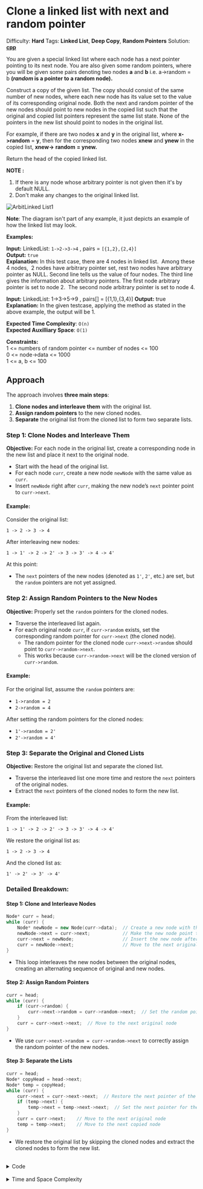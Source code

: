 # Clone a linked list with next and random pointer

Difficulty: **Hard**
Tags: **Linked List**, **Deep Copy**, **Random Pointers**
Solution: **[cpp](cloneALinkedList.cpp)**

You are given a special linked list where each node has a next pointer pointing to its next node. You are also given some random pointers, where you will be given some pairs denoting two nodes **a** and **b** i.e. a->random = b **(*random* is a pointer to a random node).**

Construct a copy of the given list. The copy should consist of the same number of new nodes, where each new node has its value set to the value of its corresponding original node. Both the next and random pointer of the new nodes should point to new nodes in the copied list such that the original and copied list pointers represent the same list state. None of the pointers in the new list should point to nodes in the original list.

For example, if there are two nodes **x** and **y** in the original list, where **x->random** = **y**, then for the corresponding two nodes **xnew** and **ynew** in the copied list, **xnew->** **random** **= ynew.**

Return the head of the copied linked list.

**NOTE :**   
1. If there is any node whose arbitrary pointer is not given then it's by default NULL.   
2. Don't make any changes to the original linked list.

![ArbitLinked List1](https://contribute.geeksforgeeks.org/wp-content/uploads/clone.jpg "ArbitLinked List1")

**Note**: The diagram isn't part of any example, it just depicts an example of how the linked list may look.

**Examples:**

**Input:** LinkedList: `1->2->3->4` , pairs = `[{1,2},{2,4}]` <br>
**Output:** `true` <br>
**Explanation:** In this test case, there are 4 nodes in linked list.  Among these 4 nodes,  2 nodes have arbitrary pointer set, rest two nodes have arbitrary pointer as NULL. Second line tells us the value of four nodes. The third line gives the information about arbitrary pointers. The first node arbitrary pointer is set to node 2.  The second node arbitrary pointer is set to node 4.

**Input:** LinkedList: 1->3->5->9 , pairs[] = [{1,1},{3,4}]
**Output:** true
**Explanation:** In the given testcase, applying the method as stated in the above example, the output will be 1.

**Expected Time Complexity**: `O(n)` <br>
**Expected Auxilliary Space**: `O(1)` <br>

**Constraints:**  
1 <= numbers of random pointer <= number of nodes <= 100  
0 <= node->data <= 1000  
1 <= a, b <= 100


## Approach

The approach involves **three main steps**:
1. **Clone nodes and interleave them** with the original list.
2. **Assign random pointers** to the new cloned nodes.
3. **Separate** the original list from the cloned list to form two separate lists.

### Step 1: Clone Nodes and Interleave Them

**Objective:** For each node in the original list, create a corresponding node in the new list and place it next to the original node.

- Start with the head of the original list.
- For each node `curr`, create a new node `newNode` with the same value as `curr`.
- Insert `newNode` right after `curr`, making the new node’s `next` pointer point to `curr->next`.

#### Example:
Consider the original list:
```
1 -> 2 -> 3 -> 4
```
After interleaving new nodes:
```
1 -> 1' -> 2 -> 2' -> 3 -> 3' -> 4 -> 4'
```

At this point:
- The `next` pointers of the new nodes (denoted as `1'`, `2'`, etc.) are set, but the `random` pointers are not yet assigned.

### Step 2: Assign Random Pointers to the New Nodes

**Objective:** Properly set the `random` pointers for the cloned nodes.

- Traverse the interleaved list again.
- For each original node `curr`, if `curr->random` exists, set the corresponding random pointer for `curr->next` (the cloned node).
  - The random pointer for the cloned node `curr->next->random` should point to `curr->random->next`.
  - This works because `curr->random->next` will be the cloned version of `curr->random`.

#### Example:
For the original list, assume the `random` pointers are:
- `1->random = 2`
- `2->random = 4`

After setting the random pointers for the cloned nodes:
- `1'->random = 2'`
- `2'->random = 4'`

### Step 3: Separate the Original and Cloned Lists

**Objective:** Restore the original list and separate the cloned list.

- Traverse the interleaved list one more time and restore the `next` pointers of the original nodes.
- Extract the `next` pointers of the cloned nodes to form the new list.

#### Example:
From the interleaved list:
```
1 -> 1' -> 2 -> 2' -> 3 -> 3' -> 4 -> 4'
```
We restore the original list as:
```
1 -> 2 -> 3 -> 4
```
And the cloned list as:
```
1' -> 2' -> 3' -> 4'
```


### Detailed Breakdown:

#### Step 1: Clone and Interleave Nodes
```cpp
Node* curr = head;
while (curr) {
    Node* newNode = new Node(curr->data);  // Create a new node with the same value
    newNode->next = curr->next;            // Make the new node point to the next node
    curr->next = newNode;                  // Insert the new node after the original node
    curr = newNode->next;                  // Move to the next original node
}
```

- This loop interleaves the new nodes between the original nodes, creating an alternating sequence of original and new nodes.

#### Step 2: Assign Random Pointers
```cpp
curr = head;
while (curr) {
    if (curr->random) {
        curr->next->random = curr->random->next;  // Set the random pointer for the new node
    }
    curr = curr->next->next;  // Move to the next original node
}
```

- We use `curr->next->random = curr->random->next` to correctly assign the random pointer of the new nodes.

#### Step 3: Separate the Lists
```cpp
curr = head;
Node* copyHead = head->next;
Node* temp = copyHead;
while (curr) {
    curr->next = curr->next->next;  // Restore the next pointer of the original node
    if (temp->next) {
        temp->next = temp->next->next;  // Set the next pointer for the copied node
    }
    curr = curr->next;    // Move to the next original node
    temp = temp->next;    // Move to the next copied node
}
```

- We restore the original list by skipping the cloned nodes and extract the cloned nodes to form the new list.



<br>
<details>
<summary>Code</summary>

```cpp
#include <iostream>
using namespace std;

// Definition for a Node
struct Node {
    int data;
    Node* next;
    Node* random;

    Node(int _data) {
        data = _data;
        next = NULL;
        random = NULL;
    }
};

// Function to copy the list with next and random pointers
Node* copyList(Node* head) {
    if (!head) return NULL;

    // Step 1: Create new nodes and interleave them with original nodes
    Node* curr = head;
    while (curr) {
        Node* newNode = new Node(curr->data);
        newNode->next = curr->next;
        curr->next = newNode;
        curr = newNode->next;
    }

    // Step 2: Assign random pointers to the new nodes
    curr = head;
    while (curr) {
        if (curr->random) {
            curr->next->random = curr->random->next;
        }
        curr = curr->next->next;
    }

    // Step 3: Separate the copied list from the original list
    curr = head;
    Node* copyHead = head->next;
    Node* temp = copyHead;
    while (curr) {
        curr->next = curr->next->next;
        if (temp->next) {
            temp->next = temp->next->next;
        }
        curr = curr->next;
        temp = temp->next;
    }

    return copyHead;
}

// Function to print the list (for testing purposes)
void printList(Node* head) {
    Node* curr = head;
    while (curr) {
        cout << "Node value: " << curr->data;
        if (curr->random) {
            cout << ", Random points to: " << curr->random->data;
        } else {
            cout << ", Random points to: NULL";
        }
        cout << endl;
        curr = curr->next;
    }
}

int main() {
    // Creating the linked list: 1 -> 2 -> 3 -> 4
    Node* head = new Node(1);
    head->next = new Node(2);
    head->next->next = new Node(3);
    head->next->next->next = new Node(4);

    // Setting up random pointers
    head->random = head->next;            // 1's random points to 2
    head->next->random = head->next->next->next; // 2's random points to 4

    // Copying the list
    Node* copiedList = copyList(head);

    // Printing the copied list
    cout << "Copied List:" << endl;
    printList(copiedList);

    return 0;
}

```
</details>

<br>
<details>
<summary>Time and Space Complexity</summary>

- **Time Complexity**: `O(n)` because we traverse the list 3 times (once for interleaving, once for setting `random` pointers, and once for separating the lists).
- **Space Complexity**: `O(1)` extra space (excluding the space required for the new nodes), since we do not use any additional data structures like hashmaps or arrays.
</details>